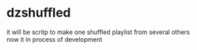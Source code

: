 # dzshuffled

it will be scritp to make one shuffled playlist from several others  
now it in process of development
